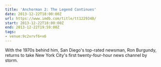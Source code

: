 ```yaml
---
title: 'Anchorman 2: The Legend Continues'
date: 2013-12-22T18:00:00Z
url: https://www.imdb.com/title/tt1229340/
start: 2013-12-22T18:00:00Z
end: 2013-12-22T19:59:00Z
tags:
- venue:9c2xrvf6+x6
---
```

With the 1970s behind him, San Diego's top-rated newsman, Ron Burgundy, returns to take New York City's first twenty-four-hour news channel by storm.
